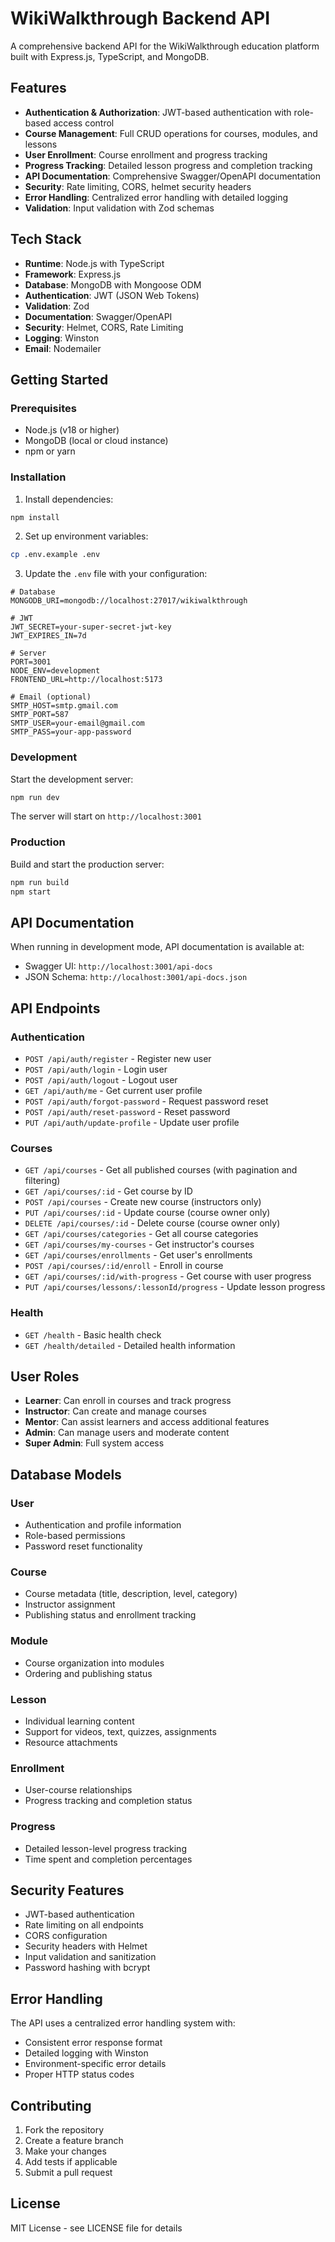 # WikiWalkthrough Backend API

A comprehensive backend API for the WikiWalkthrough education platform built with Express.js, TypeScript, and MongoDB.

## Features

- **Authentication & Authorization**: JWT-based authentication with role-based access control
- **Course Management**: Full CRUD operations for courses, modules, and lessons
- **User Enrollment**: Course enrollment and progress tracking
- **Progress Tracking**: Detailed lesson progress and completion tracking
- **API Documentation**: Comprehensive Swagger/OpenAPI documentation
- **Security**: Rate limiting, CORS, helmet security headers
- **Error Handling**: Centralized error handling with detailed logging
- **Validation**: Input validation with Zod schemas

## Tech Stack

- **Runtime**: Node.js with TypeScript
- **Framework**: Express.js
- **Database**: MongoDB with Mongoose ODM
- **Authentication**: JWT (JSON Web Tokens)
- **Validation**: Zod
- **Documentation**: Swagger/OpenAPI
- **Security**: Helmet, CORS, Rate Limiting
- **Logging**: Winston
- **Email**: Nodemailer

## Getting Started

### Prerequisites

- Node.js (v18 or higher)
- MongoDB (local or cloud instance)
- npm or yarn

### Installation

1. Install dependencies:
```bash
npm install
```

2. Set up environment variables:
```bash
cp .env.example .env
```

3. Update the `.env` file with your configuration:
```env
# Database
MONGODB_URI=mongodb://localhost:27017/wikiwalkthrough

# JWT
JWT_SECRET=your-super-secret-jwt-key
JWT_EXPIRES_IN=7d

# Server
PORT=3001
NODE_ENV=development
FRONTEND_URL=http://localhost:5173

# Email (optional)
SMTP_HOST=smtp.gmail.com
SMTP_PORT=587
SMTP_USER=your-email@gmail.com
SMTP_PASS=your-app-password
```

### Development

Start the development server:
```bash
npm run dev
```

The server will start on `http://localhost:3001`

### Production

Build and start the production server:
```bash
npm run build
npm start
```

## API Documentation

When running in development mode, API documentation is available at:
- Swagger UI: `http://localhost:3001/api-docs`
- JSON Schema: `http://localhost:3001/api-docs.json`

## API Endpoints

### Authentication
- `POST /api/auth/register` - Register new user
- `POST /api/auth/login` - Login user
- `POST /api/auth/logout` - Logout user
- `GET /api/auth/me` - Get current user profile
- `POST /api/auth/forgot-password` - Request password reset
- `POST /api/auth/reset-password` - Reset password
- `PUT /api/auth/update-profile` - Update user profile

### Courses
- `GET /api/courses` - Get all published courses (with pagination and filtering)
- `GET /api/courses/:id` - Get course by ID
- `POST /api/courses` - Create new course (instructors only)
- `PUT /api/courses/:id` - Update course (course owner only)
- `DELETE /api/courses/:id` - Delete course (course owner only)
- `GET /api/courses/categories` - Get all course categories
- `GET /api/courses/my-courses` - Get instructor's courses
- `GET /api/courses/enrollments` - Get user's enrollments
- `POST /api/courses/:id/enroll` - Enroll in course
- `GET /api/courses/:id/with-progress` - Get course with user progress
- `PUT /api/courses/lessons/:lessonId/progress` - Update lesson progress

### Health
- `GET /health` - Basic health check
- `GET /health/detailed` - Detailed health information

## User Roles

- **Learner**: Can enroll in courses and track progress
- **Instructor**: Can create and manage courses
- **Mentor**: Can assist learners and access additional features
- **Admin**: Can manage users and moderate content
- **Super Admin**: Full system access

## Database Models

### User
- Authentication and profile information
- Role-based permissions
- Password reset functionality

### Course
- Course metadata (title, description, level, category)
- Instructor assignment
- Publishing status and enrollment tracking

### Module
- Course organization into modules
- Ordering and publishing status

### Lesson
- Individual learning content
- Support for videos, text, quizzes, assignments
- Resource attachments

### Enrollment
- User-course relationships
- Progress tracking and completion status

### Progress
- Detailed lesson-level progress tracking
- Time spent and completion percentages

## Security Features

- JWT-based authentication
- Rate limiting on all endpoints
- CORS configuration
- Security headers with Helmet
- Input validation and sanitization
- Password hashing with bcrypt

## Error Handling

The API uses a centralized error handling system with:
- Consistent error response format
- Detailed logging with Winston
- Environment-specific error details
- Proper HTTP status codes

## Contributing

1. Fork the repository
2. Create a feature branch
3. Make your changes
4. Add tests if applicable
5. Submit a pull request

## License

MIT License - see LICENSE file for details
